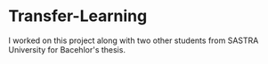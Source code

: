 # Transfer-Learning

I worked on this project along with two other students from SASTRA University for Bacehlor's thesis.

